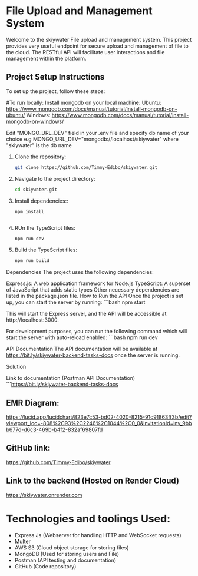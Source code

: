 # File Upload and Management System

Welcome to the skiywater File upload and management system. This project provides very useful endpoint for secure upload and management of file to the cloud. The RESTful API will facilitate user interactions and file management within the platform.

## Project Setup Instructions

To set up the project, follow these steps:


#To run locally:
Install mongodb on your local machine:
Ubuntu: https://www.mongodb.com/docs/manual/tutorial/install-mongodb-on-ubuntu/
Windows: https://www.mongodb.com/docs/manual/tutorial/install-mongodb-on-windows/

Edit "MONGO_URL_DEV"  field in your .env file and specify db name of your choice
e.g MONGO_URL_DEV="mongodb://localhost/skiywater" where "skiywater" is the db name


1. Clone the repository:
   ```bash
   git clone https://github.com/Timmy-Edibo/skiywater.git


2. Navigate to the project directory:
    ```bash
    cd skiywater.git


3. Install dependencies::
    ```bash
    npm install



4. RUn the TypeScript files:
    ```bash
    npm run dev


5. Build the TypeScript files:
    ```bash
    npm run build


Dependencies
The project uses the following dependencies:

Express.js: A web application framework for Node.js
TypeScript: A superset of JavaScript that adds static types
Other necessary dependencies are listed in the package.json file.
How to Run the API
Once the project is set up, you can start the server by running:
    ```bash
    npm start


This will start the Express server, and the API will be accessible at http://localhost:3000.

For development purposes, you can run the following command which will start the server with auto-reload enabled:
    ```bash
        npm run dev


API Documentation
The API documentation will be available at https://bit.ly/skiywater-backend-tasks-docs once the server is running.


Solution

Link to documentation (Postman API Documentation)
    ```https://bit.ly/skiywater-backend-tasks-docs


## EMR Diagram:
https://lucid.app/lucidchart/823e7c53-bd02-4020-8215-91c91863ff3b/edit?viewport_loc=-808%2C93%2C2246%2C1044%2C0_0&invitationId=inv_9bbb677d-d6c3-469b-b4f2-832af69807fd



## GitHub link:
https://github.com/Timmy-Edibo/skiywater


## Link to the backend (Hosted on Render Cloud)
https://skiywater.onrender.com


# Technologies and toolings Used:
- Express Js (Webserver for handling HTTP and WebSocket requests)
- Multer
- AWS S3 (Cloud object storage for storing files)
- MongoDB (Used for storing users and File)
- Postman (API testing and documentation)
- GitHub (Code repository)
